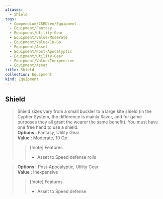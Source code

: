 ```yaml
---
aliases:
  - Shield
tags:
  - Compendium/CSRD/en/Equipment
  - Equipment/Fantasy
  - Equipment/Utility-Gear
  - Equipment/Value/Moderate
  - Equipment/Value/10-Gp
  - Equipment/Asset
  - Equipment/Post-Apocalyptic
  - Equipment/Utility-Gear
  - Equipment/Value/Inexpensive
  - Equipment/Asset
title: Shield
collection: Equipment
kind: Equipment
---
```

## Shield  
  
>Shield sizes vary from a small buckler to a large kite shield (in the Cypher System, the difference is mainly flavor, and for game purposes they all grant the wearer the same benefit). You must have one free hand to use a shield.  
> **Options :** Fantasy, Utility Gear  
> **Value :** Moderate, 10 Gp  
>>[!note] Features  
>> - Asset to Speed defense rolls  
  
>  
> **Options :** Post-Apocalyptic, Utility Gear  
> **Value :** Inexpensive  
>>[!note] Features  
>> - Asset to Speed defense